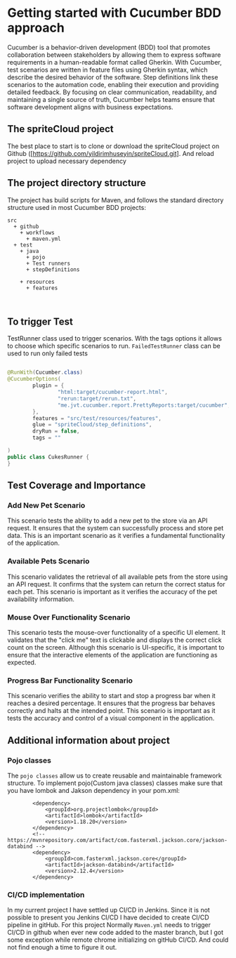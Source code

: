 # Getting started with Cucumber BDD approach
Cucumber is a behavior-driven development (BDD) tool that promotes collaboration between stakeholders by allowing them to express software requirements in a human-readable format called Gherkin.
With Cucumber, test scenarios are written in feature files using Gherkin syntax, which describe the desired behavior of the software. 
Step definitions link these scenarios to the automation code, enabling their execution and providing detailed feedback.
By focusing on clear communication, readability, and maintaining a single source of truth, Cucumber helps teams ensure that software development aligns with business expectations.

## The spriteCloud project
The best place to start is to clone or download the spriteCloud  project on Github ([https://github.com/yildirimhuseyin/spriteCloud.git].
And reload project to upload necessary dependency
## The project directory structure
The project has build scripts for Maven, and follows the standard directory structure used in most Cucumber BDD projects:
```Gherkin
src
  + github
    + workflows
      + maven.yml
  + test
    + java
      + pojo
      + Test runners  
      + stepDefinitions
  
    + resources
      + features
  
             
```

## To trigger Test

TestRunner class used to trigger scenarios. With the tags options it allows to choose which specific scenarios to run.
`FailedTestRunner` class can be used to run only failed tests
```java

@RunWith(Cucumber.class)
@CucumberOptions(
        plugin = {
                "html:target/cucumber-report.html",
                "rerun:target/rerun.txt",
                "me.jvt.cucumber.report.PrettyReports:target/cucumber",
        },
        features = "src/test/resources/features",
        glue = "spriteCloud/step_definitions",
        dryRun = false,
        tags = ""

)
public class CukesRunner {
}
```

## Test Coverage and Importance


### Add New Pet Scenario
This scenario tests the ability to add a new pet to the store via an API request.
It ensures that the system can successfully process and store pet data. 
This is an important scenario as it verifies a fundamental functionality of the application.

### Available Pets Scenario
This scenario validates the retrieval of all available pets from the store using an API request. 
It confirms that the system can return the correct status for each pet. 
This scenario is important as it verifies the accuracy of the pet availability information.

### Mouse Over Functionality Scenario
This scenario tests the mouse-over functionality of a specific UI element. 
It validates that the "click me" text is clickable and displays the correct click count on the screen. Although this scenario is UI-specific,
it is important to ensure that the interactive elements of the application are functioning as expected.

### Progress Bar Functionality Scenario
This scenario verifies the ability to start and stop a progress bar when it reaches a desired percentage. 
It ensures that the progress bar behaves correctly and halts at the intended point.
This scenario is important as it tests the accuracy and control of a visual component in the application.


## Additional information about project
### Pojo classes 

The `pojo classes` allow us to create reusable and maintainable framework structure. To implement pojo(Custom java classes) classes make sure that you have lombok and Jakson dependency in your pom.xml:

```
        <dependency>
            <groupId>org.projectlombok</groupId>
            <artifactId>lombok</artifactId>
            <version>1.18.20</version>
        </dependency>
        <!-- https://mvnrepository.com/artifact/com.fasterxml.jackson.core/jackson-databind -->
        <dependency>
            <groupId>com.fasterxml.jackson.core</groupId>
            <artifactId>jackson-databind</artifactId>
            <version>2.12.4</version>
        </dependency>
```



### CI/CD implementation
In my current project I have settled up CI/CD in Jenkins. Since it is not possible to present you Jenkins CI/CD
I have decided to create CI/CD pipeline in gitHub.
For this project Normally `Maven.yml` needs to trigger CI/CD in github when ever new code added to the master branch,
but I got some exception while remote chrome initializing on gitHub CI/CD. And could not find enough a time to figure it out.  



